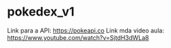 # pokedex_v1

Link para a API: https://pokeapi.co
Link mda video aula: https://www.youtube.com/watch?v=SjtdH3dWLa8
